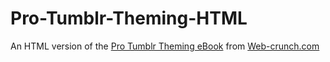 # Pro-Tumblr-Theming-HTML
An HTML version of the [Pro Tumblr Theming eBook](http://web-crunch.com/books/ptt) from [Web-crunch.com](http://web-crunch.com)

